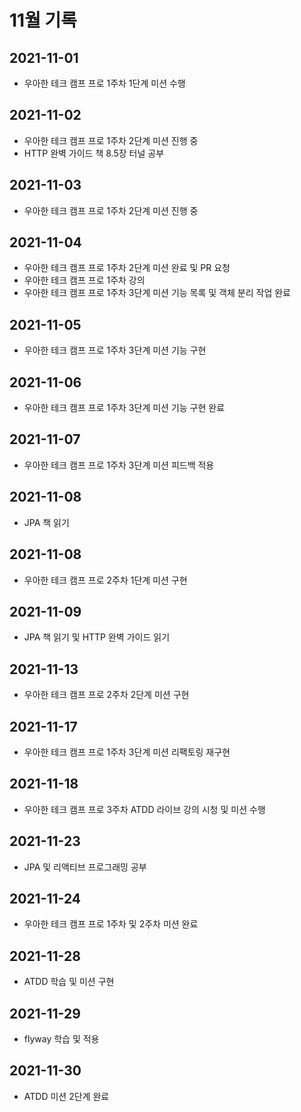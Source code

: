 # 11월 기록

## 2021-11-01
- 우아한 테크 캠프 프로 1주차 1단계 미션 수행

## 2021-11-02
- 우아한 테크 캠프 프로 1주차 2단계 미션 진행 중
- HTTP 완벽 가이드 책 8.5장 터널 공부

## 2021-11-03
- 우아한 테크 캠프 프로 1주차 2단계 미션 진행 중

## 2021-11-04
- 우아한 테크 캠프 프로 1주차 2단계 미션 완료 및 PR 요청
- 우아한 테크 캠프 프로 1주차 강의
- 우아한 테크 캠프 프로 1주차 3단계 미션 기능 목록 및 객체 분리 작업 완료

## 2021-11-05
- 우아한 테크 캠프 프로 1주차 3단계 미션 기능 구현

## 2021-11-06
- 우아한 테크 캠프 프로 1주차 3단계 미션 기능 구현 완료

## 2021-11-07
- 우아한 테크 캠프 프로 1주차 3단계 미션 피드백 적용

## 2021-11-08
- JPA 책 읽기

## 2021-11-08
- 우아한 테크 캠프 프로 2주차 1단계 미션 구현

## 2021-11-09
- JPA 책 읽기 및 HTTP 완벽 가이드 읽기

## 2021-11-13
- 우아한 테크 캠프 프로 2주차 2단계 미션 구현

## 2021-11-17
- 우아한 테크 캠프 프로 1주차 3단계 미션 리팩토링 재구현

## 2021-11-18
- 우아한 테크 캠프 프로 3주차 ATDD 라이브 강의 시청 및 미션 수행

## 2021-11-23
- JPA 및 리액티브 프로그래밍 공부

## 2021-11-24
- 우아한 테크 캠프 프로 1주차 및 2주차 미션 완료

## 2021-11-28
- ATDD 학습 및 미션 구현

## 2021-11-29
- flyway 학습 및 적용

## 2021-11-30
- ATDD 미션 2단계 완료